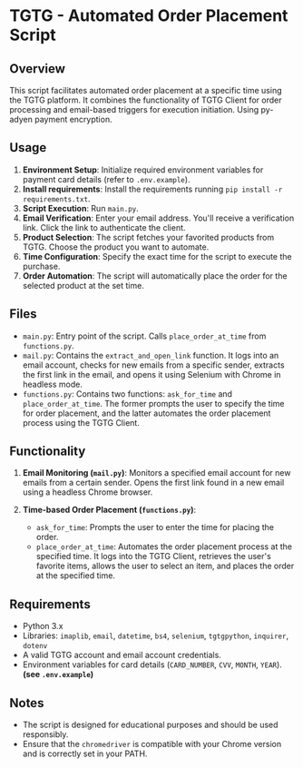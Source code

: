 # TGTG - Automated Order Placement Script

## Overview
This script facilitates automated order placement at a specific time using the TGTG platform. It combines the functionality of TGTG Client for order processing and email-based triggers for execution initiation. Using py-adyen payment encryption.


## Usage
1. **Environment Setup**: Initialize required environment variables for payment card details (refer to `.env.example`).
2. **Install requirements**: Install the requirements running `pip install -r requirements.txt`.
3. **Script Execution**: Run `main.py`.
4. **Email Verification**: Enter your email address. You'll receive a verification link. Click the link to authenticate the client.
5. **Product Selection**: The script fetches your favorited products from TGTG. Choose the product you want to automate.
6. **Time Configuration**: Specify the exact time for the script to execute the purchase.
7. **Order Automation**: The script will automatically place the order for the selected product at the set time.

## Files
- `main.py`: Entry point of the script. Calls `place_order_at_time` from `functions.py`.
- `mail.py`: Contains the `extract_and_open_link` function. It logs into an email account, checks for new emails from a specific sender, extracts the first link in the email, and opens it using Selenium with Chrome in headless mode.
- `functions.py`: Contains two functions: `ask_for_time` and `place_order_at_time`. The former prompts the user to specify the time for order placement, and the latter automates the order placement process using the TGTG Client.

## Functionality
1. **Email Monitoring (`mail.py`)**: Monitors a specified email account for new emails from a certain sender. Opens the first link found in a new email using a headless Chrome browser.
   
2. **Time-based Order Placement (`functions.py`)**:
   - `ask_for_time`: Prompts the user to enter the time for placing the order.
   - `place_order_at_time`: Automates the order placement process at the specified time. It logs into the TGTG Client, retrieves the user's favorite items, allows the user to select an item, and places the order at the specified time.

## Requirements
- Python 3.x
- Libraries: `imaplib`, `email`, `datetime`, `bs4`, `selenium`, `tgtgpython`, `inquirer`, `dotenv`
- A valid TGTG account and email account credentials.
- Environment variables for card details (`CARD_NUMBER`, `CVV`, `MONTH`, `YEAR`).
**(see `.env.example`)**



## Notes
- The script is designed for educational purposes and should be used responsibly.
- Ensure that the `chromedriver` is compatible with your Chrome version and is correctly set in your PATH.
